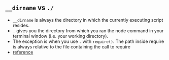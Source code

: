 
## `__dirname` vs `./`
* `__dirname` is always the directory in which the currently executing script
resides.
* `.` gives you the directory from which you ran the node command in your
terminal window (i.e. your working directory).
* The exception is when you use `.` with `require()`. The path inside require is
always relative to the file containing the call to require
* [reference](https://stackoverflow.com/questions/8131344/what-is-the-difference-between-dirname-and-in-node-js)
